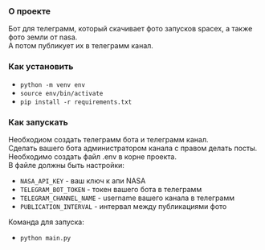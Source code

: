 ### О проекте
Бот для телеграмм, который скачивает фото запусков spacex, а также фото земли от nasa. <br>
А потом публикует их в телеграмм канал.

### Как установить
* ```python -m venv env```
* ```source env/bin/activate```
* ```pip install -r requirements.txt```

### Как запускать
Необходиом создать телеграмм бота и телеграмм канал. <br>
Сделать вашего бота администратором канала с правом делать посты. <br>
Необходимо создать файл .env в корне проекта. <br>
В файле должны быть настройки:
* ```NASA_API_KEY``` - ваш ключ к апи NASA
* ```TELEGRAM_BOT_TOKEN``` - токен вашего бота в телеграмм
* ```TELEGRAM_CHANNEL_NAME``` - username вашего канала в телеграмм
* ```PUBLICATION_INTERVAL``` - интервал между публикациями фото

Команда для запуска:

* ```python main.py```
